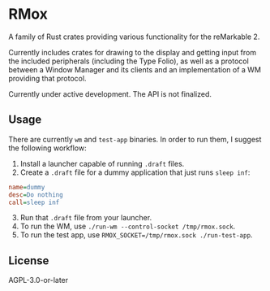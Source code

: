 # RMox

A family of Rust crates providing various functionality for the reMarkable 2.

Currently includes crates for drawing to the display and getting input from the included peripherals (including the Type Folio), as well as a protocol between a Window Manager and its clients and an implementation of a WM providing that protocol.

Currently under active development. The API is not finalized.

## Usage

There are currently `wm` and `test-app` binaries.
In order to run them, I suggest the following workflow:

1. Install a launcher capable of running `.draft` files.
2. Create a `.draft` file for a dummy application that just runs `sleep inf`:

```ini
name=dummy
desc=Do nothing
call=sleep inf
```

3. Run that `.draft` file from your launcher.
4. To run the WM, use `./run-wm --control-socket /tmp/rmox.sock`.
5. To run the test app, use `RMOX_SOCKET=/tmp/rmox.sock ./run-test-app`.

## License

AGPL-3.0-or-later
